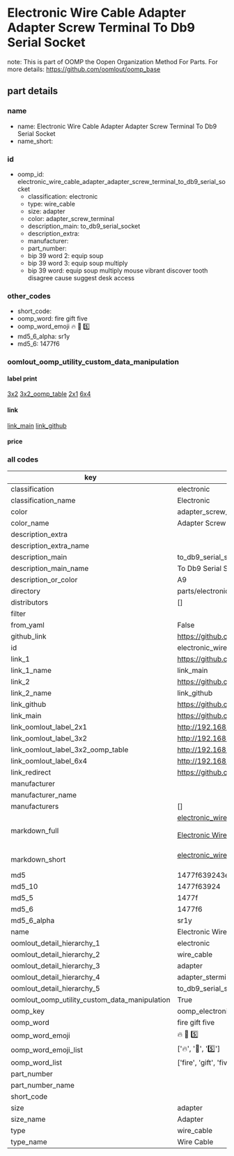 # Electronic Wire Cable Adapter Adapter Screw Terminal To Db9 Serial Socket  

note: This is part of OOMP the Oopen Organization Method For Parts. For more details: https://github.com/oomlout/oomp_base

##  part details
  







### name
* name: Electronic Wire Cable Adapter Adapter Screw Terminal To Db9 Serial Socket
* name_short: 
### id
* oomp_id: electronic_wire_cable_adapter_adapter_screw_terminal_to_db9_serial_socket
  * classification: electronic
  * type: wire_cable
  * size: adapter
  * color: adapter_screw_terminal
  * description_main: to_db9_serial_socket
  * description_extra: 
  * manufacturer: 
  * part_number: 
  * bip 39 word 2: equip soup
  * bip 39 word 3: equip soup multiply
  * bip 39 word: equip soup multiply mouse vibrant discover tooth disagree cause suggest desk access

### other_codes
* short_code: 
* oomp_word: fire gift five
* oomp_word_emoji :fire: :gift: :five:
* md5_6_alpha: sr1y
* md5_6: 1477f6






### oomlout_oomp_utility_custom_data_manipulation
#### label print
[3x2](http://192.168.1.245:1112/?label=oomp%20sr1y)
[3x2_oomp_table](http://192.168.1.108:1112/?label=oomp%20sr1y)
[2x1](http://192.168.1.242:1112/?label=oomp%20sr1y)
[6x4](http://192.168.1.55:1112/?label=oomp%20sr1y)    

#### link

[link_main](https://github.com/oomlout/oomlout_oomp_version_1_messy/tree/main/parts/electronic_wire_cable_adapter_adapter_screw_terminal_to_db9_serial_socket) [link_github](https://github.com/oomlout/oomlout_oomp_version_1_messy/tree/main/parts/electronic_wire_cable_adapter_adapter_screw_terminal_to_db9_serial_socket)                             

#### price







### all codes 
| key | value |  
| --- | --- |  
| classification | electronic |  
| classification_name | Electronic |  
| color | adapter_screw_terminal |  
| color_name | Adapter Screw Terminal |  
| description_extra |  |  
| description_extra_name |  |  
| description_main | to_db9_serial_socket |  
| description_main_name | To Db9 Serial Socket |  
| description_or_color | A9 |  
| directory | parts/electronic_wire_cable_adapter_adapter_screw_terminal_to_db9_serial_socket |  
| distributors | [] |  
| filter |  |  
| from_yaml | False |  
| github_link | https://github.com/oomlout/oomlout_oomp_part_src/tree/main/parts/electronic_wire_cable_adapter_adapter_screw_terminal_to_db9_serial_socket |  
| id | electronic_wire_cable_adapter_adapter_screw_terminal_to_db9_serial_socket |  
| link_1 | https://github.com/oomlout/oomlout_oomp_version_1_messy/tree/main/parts/electronic_wire_cable_adapter_adapter_screw_terminal_to_db9_serial_socket |  
| link_1_name | link_main |  
| link_2 | https://github.com/oomlout/oomlout_oomp_version_1_messy/tree/main/parts/electronic_wire_cable_adapter_adapter_screw_terminal_to_db9_serial_socket |  
| link_2_name | link_github |  
| link_github | https://github.com/oomlout/oomlout_oomp_version_1_messy/tree/main/parts/electronic_wire_cable_adapter_adapter_screw_terminal_to_db9_serial_socket |  
| link_main | https://github.com/oomlout/oomlout_oomp_version_1_messy/tree/main/parts/electronic_wire_cable_adapter_adapter_screw_terminal_to_db9_serial_socket |  
| link_oomlout_label_2x1 | http://192.168.1.242:1112/?label=oomp%20sr1y |  
| link_oomlout_label_3x2 | http://192.168.1.245:1112/?label=oomp%20sr1y |  
| link_oomlout_label_3x2_oomp_table | http://192.168.1.108:1112/?label=oomp%20sr1y |  
| link_oomlout_label_6x4 | http://192.168.1.55:1112/?label=oomp%20sr1y |  
| link_redirect | https://github.com/oomlout/oomlout_oomp_version_1_messy/tree/main/parts/electronic_wire_cable_adapter_adapter_screw_terminal_to_db9_serial_socket |  
| manufacturer |  |  
| manufacturer_name |  |  
| manufacturers | [] |  
| markdown_full | [electronic_wire_cable_adapter_adapter_screw_terminal_to_db9_serial_socket](none)<br>[](none)<br>[Electronic Wire Cable Adapter Adapter Screw Terminal To Db9 Serial Socket](none)<br><br> |  
| markdown_short | [electronic_wire_cable_adapter_adapter_screw_terminal_to_db9_serial_socket](none)<br><br> |  
| md5 | 1477f639243edc98fbf9b90b22f3fa61 |  
| md5_10 | 1477f63924 |  
| md5_5 | 1477f |  
| md5_6 | 1477f6 |  
| md5_6_alpha | sr1y |  
| name | Electronic Wire Cable Adapter Adapter Screw Terminal To Db9 Serial Socket |  
| oomlout_detail_hierarchy_1 | electronic |  
| oomlout_detail_hierarchy_2 | wire_cable |  
| oomlout_detail_hierarchy_3 | adapter |  
| oomlout_detail_hierarchy_4 | adapter_sterminal |  
| oomlout_detail_hierarchy_5 | to_db9_serial_socket |  
| oomlout_oomp_utility_custom_data_manipulation | True |  
| oomp_key | oomp_electronic_wire_cable_adapter_adapter_screw_terminal_to_db9_serial_socket |  
| oomp_word | fire gift five |  
| oomp_word_emoji | :fire: :gift: :five: |  
| oomp_word_emoji_list | [':fire:', ':gift:', ':five:'] |  
| oomp_word_list | ['fire', 'gift', 'five'] |  
| part_number |  |  
| part_number_name |  |  
| short_code |  |  
| size | adapter |  
| size_name | Adapter |  
| type | wire_cable |  
| type_name | Wire Cable |  
